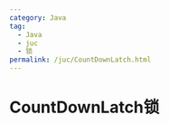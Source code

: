 ```yaml
---
category: Java
tag:
  - Java
  - juc
  - 锁
permalink: /juc/CountDownLatch.html
---
```


# CountDownLatch锁

